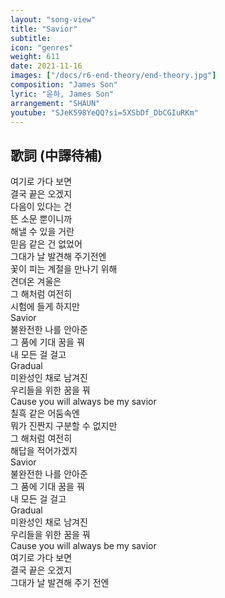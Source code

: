```yaml
---
layout: "song-view"
title: "Savior"
subtitle:
icon: "genres"
weight: 611
date: 2021-11-16
images: ["/docs/r6-end-theory/end-theory.jpg"]
composition: "James Son"
lyric: "윤하, James Son"
arrangement: "SHAUN"
youtube: "SJeK598YeQQ?si=5XSbDf_DbCGIuRKm"
---
```


## 歌詞 (中譯待補)

여기로 가다 보면  
결국 끝은 오겠지  
다음이 있다는 건  
뜬 소문 뿐이니까  
해낼 수 있을 거란  
믿음 같은 건 없었어  
그대가 날 발견해 주기전엔  
꽃이 피는 계절을 만나기 위해  
견뎌온 겨울은  
그 해처럼 여전히  
시험에 들게 하지만  
Savior  
불완전한 나를 안아준  
그 품에 기대 꿈을 꿔  
내 모든 걸 걸고  
Gradual  
미완성인 채로 남겨진  
우리들을 위한 꿈을 꿔  
Cause you will always be my savior  
칠흑 같은 어둠속엔  
뭐가 진짠지 구분할 수 없지만  
그 해처럼 여전히  
해답을 적어가겠지  
Savior  
불완전한 나를 안아준  
그 품에 기대 꿈을 꿔  
내 모든 걸 걸고  
Gradual  
미완성인 채로 남겨진  
우리들을 위한 꿈을 꿔  
Cause you will always be my savior  
여기로 가다 보면  
결국 끝은 오겠지  
그대가 날 발견해 주기 전엔  
